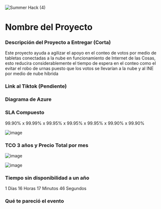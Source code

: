 ![Summer Hack (4)](https://user-images.githubusercontent.com/9124597/127756851-c8627116-f177-4198-966d-9003016d2060.png)

# Nombre del Proyecto

### Descripción del Proyecto a Entregar (Corta)

Este proyecto ayuda a agilizar el apoyo en el conteo de votos por medio de tabletas conectadas a la nube en funcionamiento de Internet de las Cosas, esto reducira considerablemente el tiempo de espera en el conteo como el evitar el robo de urnas puesto que los votos se llevarían a la nube y al INE por medio de nube híbrida

### Link al Tiktok (Pendiente)

### Diagrama de Azure

### SLA Compuesto

99.90% x 99.99% x 99.95% x 99.95% x 99.95% x 99.90% x 99.90%


![image](https://user-images.githubusercontent.com/86993406/127766683-99d5f08a-9eb3-4375-8805-e71eea6d01d2.png)


### TCO 3 años y Precio Total por mes
![image](https://user-images.githubusercontent.com/86993406/127770764-cb077a49-b6a9-43a3-ab1c-4e5bc5c20f9b.png)

![image](https://user-images.githubusercontent.com/86993406/127770799-688d228d-2626-4d63-92e0-f3414a54643b.png)


### Tiempo sin disponibilidad a un año

1 Días 16 Horas 17 Minutos 46 Segundos

### Qué te pareció el evento
